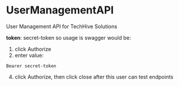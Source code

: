 # UserManagementAPI
User Management API for TechHive Solutions

**token**: secret-token
so usage is swagger would be:
  1. click Authorize
  2. enter value:
```plaintext
Bearer secret-token
```
  4. click Authorize, then click close
after this user can test endpoints
